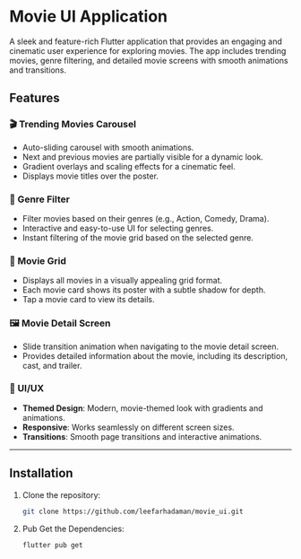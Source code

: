 # Movie UI Application

A sleek and feature-rich Flutter application that provides an engaging and cinematic user experience for exploring movies. The app includes trending movies, genre filtering, and detailed movie screens with smooth animations and transitions.

## Features

### 🎬 Trending Movies Carousel
- Auto-sliding carousel with smooth animations.
- Next and previous movies are partially visible for a dynamic look.
- Gradient overlays and scaling effects for a cinematic feel.
- Displays movie titles over the poster.

### 📂 Genre Filter
- Filter movies based on their genres (e.g., Action, Comedy, Drama).
- Interactive and easy-to-use UI for selecting genres.
- Instant filtering of the movie grid based on the selected genre.

### 🎥 Movie Grid
- Displays all movies in a visually appealing grid format.
- Each movie card shows its poster with a subtle shadow for depth.
- Tap a movie card to view its details.

### 🖼️ Movie Detail Screen
- Slide transition animation when navigating to the movie detail screen.
- Provides detailed information about the movie, including its description, cast, and trailer.

### 🎨 UI/UX
- **Themed Design**: Modern, movie-themed look with gradients and animations.
- **Responsive**: Works seamlessly on different screen sizes.
- **Transitions**: Smooth page transitions and interactive animations.

---

## Installation

1. Clone the repository:
   ```bash
   git clone https://github.com/leefarhadaman/movie_ui.git
   ```
2. Pub Get the Dependencies:
   ```bash
   flutter pub get
   ```

